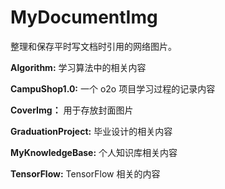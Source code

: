 # MyDocumentImg

整理和保存平时写文档时引用的网络图片。

**Algorithm:** 学习算法中的相关内容

**CampuShop1.0:** 一个 o2o 项目学习过程的记录内容

**CoverImg：** 用于存放封面图片

**GraduationProject:** 毕业设计的相关内容

**MyKnowledgeBase:** 个人知识库相关内容

**TensorFlow:** TensorFlow 相关的内容